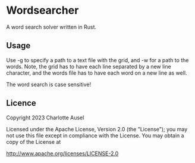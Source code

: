 # Wordsearcher

A word search solver written in Rust.

## Usage

Use -g to specify a path to a text file with the grid, and -w for a path to the words. Note, the grid has to have each line separated by a new line character, and the words file has to have each word on a new line as well.

The word search is case sensitive!

## Licence

Copyright 2023 Charlotte Ausel

Licensed under the Apache License, Version 2.0 (the "License");
you may not use this file except in compliance with the License.
You may obtain a copy of the License at

http://www.apache.org/licenses/LICENSE-2.0
